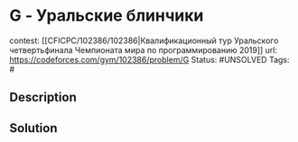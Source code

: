 # G - Уральские блинчики

contest: [[CFICPC/102386/102386|Квалификационный тур Уральского четвертьфинала Чемпионата мира по программированию 2019]]
url: https://codeforces.com/gym/102386/problem/G
Status: #UNSOLVED
Tags: #

## Description

## Solution

